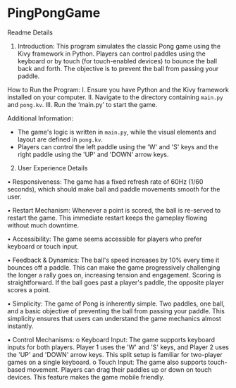 # PingPongGame
Readme Details
1. Introduction:
This program simulates the classic Pong game using the Kivy framework in Python. Players can control paddles using the keyboard or by touch (for touch-enabled devices) to bounce the ball back and forth. The objective is to prevent the ball from passing your paddle.

How to Run the Program:
I.	Ensure you have Python and the Kivy framework installed on your computer.
II.	Navigate to the directory containing `main.py` and `pong.kv`.
III.	Run the ‘main.py’ to start the game.

Additional Information:
- The game's logic is written in `main.py`, while the visual elements and layout are defined in `pong.kv`.
- Players can control the left paddle using the 'W' and 'S' keys and the right paddle using the 'UP' and 'DOWN' arrow keys.

2.  User Experience Details


•	Responsiveness: The game has a fixed refresh rate of 60Hz (1/60 seconds), which should make ball and paddle movements smooth for the user.

•	Restart Mechanism: Whenever a point is scored, the ball is re-served to restart the game. This immediate restart keeps the gameplay flowing without much downtime.

•	Accessibility: The game seems accessible for players who prefer keyboard or touch input. 

•	Feedback & Dynamics: The ball's speed increases by 10% every time it bounces off a paddle. This can make the game progressively challenging the longer a rally goes on, increasing tension and engagement. Scoring is straightforward. If the ball goes past a player's paddle, the opposite player scores a point.

•	Simplicity: The game of Pong is inherently simple. Two paddles, one ball, and a basic objective of preventing the ball from passing your paddle. This simplicity ensures that users can understand the game mechanics almost instantly.

•	Control Mechanisms: 
o	Keyboard Input: The game supports keyboard inputs for both players. Player 1 uses the 'W' and 'S' keys, and Player 2 uses the 'UP' and 'DOWN' arrow keys. This split setup is familiar for two-player games on a single keyboard.
o	Touch Input: The game also supports touch-based movement. Players can drag their paddles up or down on touch devices. This feature makes the game mobile friendly.
